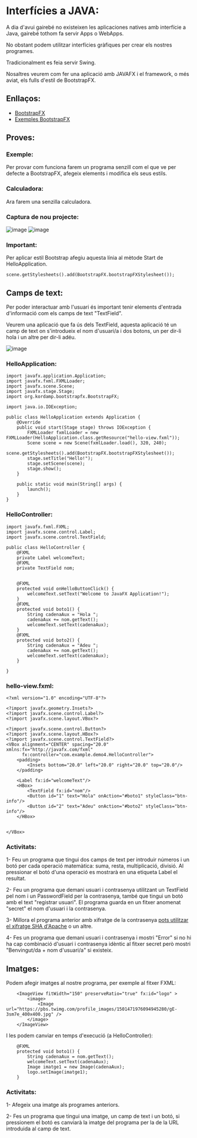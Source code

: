 # Interfícies a JAVA:

A dia d'avui gairebé no existeixen les aplicaciones natives amb interfície a Java, gairebé tothom fa servir Apps o WebApps.

No obstant podem utilitzar interfícies gràfiques per crear els nostres programes.

Tradicionalment es feia servir Swing.

Nosaltres veurem com fer una aplicació amb JAVAFX i el framework, o més aviat, els fulls d'estil de BootstrapFX.

## Enllaços:

- [BootstrapFX](https://gitee.com/tju_xiaoyong/bootstrapfx)
- [Exemples BootstrapFX](https://www.jfx-ensemble.com/project/BootstrapFX)

## Proves:

### Exemple:

Per provar com funciona farem un programa senzill com el que ve per defecte a BootstrapFX, afegeix elements i modifica els seus estils.

### Calculadora:

Ara farem una senzilla calculadora.

### Captura de nou projecte:

![image](https://user-images.githubusercontent.com/110727546/208448107-6244c827-e08f-4d98-a152-1918956e2ebc.png)
![image](https://user-images.githubusercontent.com/110727546/208448170-8fe5f8c0-0e11-43c2-83de-5970b1644628.png)

### Important:

Per aplicar estil Bootstrap afegiu aquesta línia al mètode Start de HelloApplication.

```
scene.getStylesheets().add(BootstrapFX.bootstrapFXStylesheet());
```

## Camps de text:

Per poder interactuar amb l'usuari és important tenir elements d'entrada d'informació com els camps de text "TextField".

Veurem una aplicació que fa ús dels TextField, aquesta aplicació té un camp de text on s'introdueix el nom d'usuari/a i dos botons, un per dir-li hola i un altre per dir-li adéu.

![image](https://user-images.githubusercontent.com/110727546/211264891-8c4dda18-3620-4012-a183-0374f8d5586f.png)

### HelloApplication:

```
import javafx.application.Application;
import javafx.fxml.FXMLLoader;
import javafx.scene.Scene;
import javafx.stage.Stage;
import org.kordamp.bootstrapfx.BootstrapFX;

import java.io.IOException;

public class HelloApplication extends Application {
    @Override
    public void start(Stage stage) throws IOException {
        FXMLLoader fxmlLoader = new FXMLLoader(HelloApplication.class.getResource("hello-view.fxml"));
        Scene scene = new Scene(fxmlLoader.load(), 320, 240);
        scene.getStylesheets().add(BootstrapFX.bootstrapFXStylesheet());
        stage.setTitle("Hello!");
        stage.setScene(scene);
        stage.show();
    }

    public static void main(String[] args) {
        launch();
    }
}
```

### HelloController:

```
import javafx.fxml.FXML;
import javafx.scene.control.Label;
import javafx.scene.control.TextField;

public class HelloController {
    @FXML
    private Label welcomeText;
    @FXML
    private TextField nom;


    @FXML
    protected void onHelloButtonClick() {
        welcomeText.setText("Welcome to JavaFX Application!");
    }
    @FXML
    protected void boto1() {
        String cadenaAux = "Hola ";
        cadenaAux += nom.getText();
        welcomeText.setText(cadenaAux);
    }
    @FXML
    protected void boto2() {
        String cadenaAux = "Adeu ";
        cadenaAux += nom.getText();
        welcomeText.setText(cadenaAux);
    }

}
```

### hello-view.fxml:

```
<?xml version="1.0" encoding="UTF-8"?>

<?import javafx.geometry.Insets?>
<?import javafx.scene.control.Label?>
<?import javafx.scene.layout.VBox?>

<?import javafx.scene.control.Button?>
<?import javafx.scene.layout.HBox?>
<?import javafx.scene.control.TextField?>
<VBox alignment="CENTER" spacing="20.0" xmlns:fx="http://javafx.com/fxml"
      fx:controller="com.example.demo4.HelloController">
    <padding>
        <Insets bottom="20.0" left="20.0" right="20.0" top="20.0"/>
    </padding>

    <Label fx:id="welcomeText"/>
    <HBox>
        <TextField fx:id="nom"/>
        <Button id="1" text="Hola" onAction="#boto1" styleClass="btn-info"/>
        <Button id="2" text="Adeu" onAction="#boto2" styleClass="btn-info"/>
    </HBox>


</VBox>
```

### Activitats:

1- Feu un programa que tingui dos camps de text per introduir números i un botó per cada operació matemàtica: suma, resta, multiplicació, divisió. Al pressionar el botó d'una operació es mostrarà en una etiqueta Label el resultat.

2- Feu un programa que demani usuari i contrasenya utilitzant un TextField pel nom i un PasswordField per la contrasenya, també que tingui un botó amb el text "registrar usuari". El programa guarda en un fitxer anomenat "secret" el nom d'usuari i la contrasenya.

3- Millora el programa anterior amb xifratge de la contrasenya [pots utilitzar el xifratge SHA d'Apache](https://mvnrepository.com/artifact/commons-codec/commons-codec/1.9) o un altre.

4- Fes un programa que demani usuari i contrasenya i mostri "Error" si no hi ha cap combinació d'usuari i contrasenya idèntic al fitxer secret però mostri "Benvingut/da + nom d'usuari/a" si existeix.

## Imatges:

Podem afegir imatges al nostre programa, per exemple al fitxer FXML:

```
    <ImageView fitWidth="150" preserveRatio="true" fx:id="logo" >
        <image>
            <Image  url="https://pbs.twimg.com/profile_images/1501471976094945280/gE-3sm7e_400x400.jpg" />
        </image>
    </ImageView>
```

I les podem canviar en temps d'execució (a HelloController):

```
    @FXML
    protected void boto1() {
        String cadenaAux = nom.getText();
        welcomeText.setText(cadenaAux);
        Image imatge1 = new Image(cadenaAux);
        logo.setImage(imatge1);
    }
```

### Activitats:

1- Afegeix una imatge als programes anteriors.

2- Fes un programa que tingui una imatge, un camp de text i un botó, si pressionem el botó es canviarà la imatge del programa per la de la URL introduida al camp de text.


